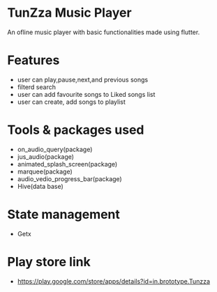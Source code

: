 # TunZza Music Player

An ofline music player with basic functionalities made using flutter.

# Features
 - user can play,pause,next,and previous songs
 - filterd search
 - user can add favourite songs to Liked songs list
 - user can create, add songs to playlist
 
# Tools & packages used
 - on_audio_query(package)
 - jus_audio(package)
 - animated_splash_screen(package)
 - marquee(package)
 - audio_vedio_progress_bar(package)
 - Hive(data base)

# State management
 - Getx
# Play store link 
 - https://play.google.com/store/apps/details?id=in.brototype.Tunzza
